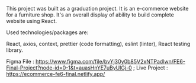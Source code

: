 

This project was built as a graduation project. It is an e-commerce website for a furniture shop. It's an overall display of ability to build complete website using React.

Used technologies/packages are:

React,
axios,
context,
prettier (code formatting),
eslint (linter),
React testing library.

Figma File : https://www.figma.com/file/bvYj30y0b85V2xNTPadlwn/FE6-Final-Project?node-id=0-1&t=auasHnYE7uByUlGj-0 ;
Live Project : https://ecommerce-fe6-final.netlify.app/
